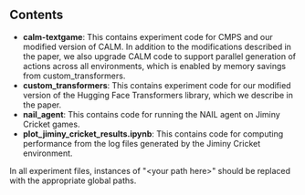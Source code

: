 ## Contents

- **calm-textgame**: This contains experiment code for CMPS and our modified version of CALM. In addition to the modifications described in the paper, we also upgrade CALM code to support parallel generation of actions across all environments, which is enabled by memory savings from custom_transformers.
- **custom_transformers**: This contains experiment code for our modified version of the Hugging Face Transformers library, which we describe in the paper.
- **nail_agent**: This contains code for running the NAIL agent on Jiminy Cricket games.
- **plot_jiminy_cricket_results.ipynb**: This contains code for computing performance from the log files generated by the Jiminy Cricket environment.

In all experiment files, instances of "\<your path here\>" should be replaced with the appropriate global paths.
